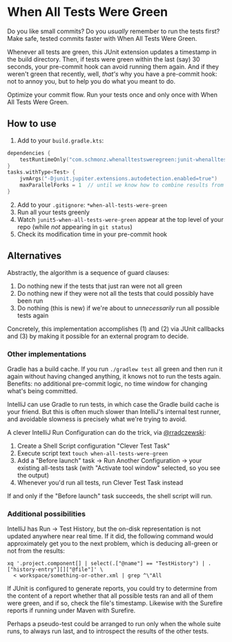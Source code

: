 # When All Tests Were Green

Do you like small commits? Do you _usually_ remember to run the tests first? Make safe, tested commits faster with When
All Tests Were Green.

Whenever all tests are green, this JUnit extension updates a timestamp in the build directory. Then, if tests were green
within the last (say) 30 seconds, your pre-commit hook can avoid running them again. And if they weren't green that
recently, well, _that's_ why you have a pre-commit hook: not to annoy you, but to help you do what you meant to do.

Optimize your commit flow. Run your tests once and only once with When All Tests Were Green.

## How to use

1. Add to your `build.gradle.kts`:

```kotlin
dependencies {
    testRuntimeOnly("com.schmonz.whenalltestsweregreen:junit-whenalltestsweregreen:LATEST_VERSION_HERE")
}
tasks.withType<Test> {
    jvmArgs("-Djunit.jupiter.extensions.autodetection.enabled=true")
    maxParallelForks = 1  // until we know how to combine results from Gradle's Test Executors
}
```

2. Add to your `.gitignore`: `*when-all-tests-were-green`
3. Run all your tests greenly
4. Watch `junit5-when-all-tests-were-green` appear at the top level of your repo (while _not_ appearing in `git status`)
5. Check its modification time in your pre-commit hook

## Alternatives

Abstractly, the algorithm is a sequence of guard clauses:

1. Do nothing new if the tests that just ran were not all green
2. Do nothing new if they were not all the tests that could possibly have been run
3. Do nothing (this is new) if we're about to _unnecessarily_ run all possible tests again

Concretely, this implementation accomplishes (1) and (2) via JUnit callbacks and (3) by making it possible for an
external program to decide.

### Other implementations

Gradle has a build cache. If you run `./gradlew test` all green and then run it again without having changed anything,
it knows not to run the tests again. Benefits: no additional pre-commit logic, no time window for changing what's being
committed.

IntelliJ can use Gradle to run tests, in which case the Gradle build cache is your friend. But this is often much slower
than IntelliJ's internal test runner, and avoidable slowness is precisely what we're trying to avoid.

A clever IntelliJ Run Configuration can do the trick, via [@rradczewski](https://github.com/rradczewski):

1. Create a Shell Script configuration "Clever Test Task"
2. Execute script text `touch when-all-tests-were-green`
3. Add a "Before launch" task -> Run Another Configuration -> your existing all-tests task (with "Activate tool window"
   selected, so you see the output)
4. Whenever you'd run all tests, run Clever Test Task instead

If and only if the "Before launch" task succeeds, the shell script will run.

### Additional possibilities

IntelliJ has Run -> Test History, but the on-disk representation is not updated anywhere near real time. If it did, the
following command would approximately get you to the next problem, which is deducing all-green or not from the results:

    xq '.project.component[] | select(.["@name"] == "TestHistory") | .["history-entry"][]["@file"]' \
      < workspace/something-or-other.xml | grep ^\"All

If JUnit is configured to generate reports, you could try to determine from the content of a report whether that all
possible tests ran and all of them were green, and if so, check the file's timestamp. Likewise with the Surefire reports
if running under Maven with Surefire.

Perhaps a pseudo-test could be arranged to run only when the whole suite runs, to always run last, and to introspect the
results of the other tests.
